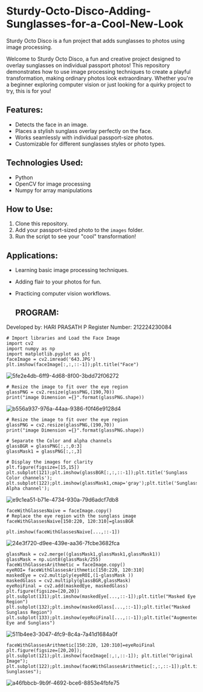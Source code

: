 # Sturdy-Octo-Disco-Adding-Sunglasses-for-a-Cool-New-Look

Sturdy Octo Disco is a fun project that adds sunglasses to photos using image processing.

Welcome to Sturdy Octo Disco, a fun and creative project designed to overlay sunglasses on individual passport photos! This repository demonstrates how to use image processing techniques to create a playful transformation, making ordinary photos look extraordinary. Whether you're a beginner exploring computer vision or just looking for a quirky project to try, this is for you!

## Features:
- Detects the face in an image.
- Places a stylish sunglass overlay perfectly on the face.
- Works seamlessly with individual passport-size photos.
- Customizable for different sunglasses styles or photo types.

## Technologies Used:
- Python
- OpenCV for image processing
- Numpy for array manipulations

## How to Use:
1. Clone this repository.
2. Add your passport-sized photo to the `images` folder.
3. Run the script to see your "cool" transformation!

## Applications:
- Learning basic image processing techniques.
- Adding flair to your photos for fun.
- Practicing computer vision workflows.

  ## PROGRAM:
Developed by: HARI PRASATH P
Register Number: 212224230084

```
# Import libraries and Load the Face Image
import cv2
import numpy as np
import matplotlib.pyplot as plt
faceImage = cv2.imread('643.JPG')
plt.imshow(faceImage[:,:,::-1]);plt.title("Face")
```
![5fe2e4db-6ff9-4d68-8f00-3bdd72f06272](https://github.com/user-attachments/assets/093f63ac-c663-4e7a-a4b6-49f9c5caa607)


```
# Resize the image to fit over the eye region
glassPNG = cv2.resize(glassPNG,(190,70))
print("image Dimension ={}".format(glassPNG.shape))
```
![b556a937-976a-44aa-9386-f0f46e9128d4](https://github.com/user-attachments/assets/7f1375ed-3a79-424f-b592-7f08c72df793)


```
# Resize the image to fit over the eye region
glassPNG = cv2.resize(glassPNG,(190,70))
print("image Dimension ={}".format(glassPNG.shape))

# Separate the Color and alpha channels
glassBGR = glassPNG[:,:,0:3]
glassMask1 = glassPNG[:,:,3]

# Display the images for clarity
plt.figure(figsize=[15,15])
plt.subplot(121);plt.imshow(glassBGR[:,:,::-1]);plt.title('Sunglass Color channels');
plt.subplot(122);plt.imshow(glassMask1,cmap='gray');plt.title('Sunglass Alpha channel');
```
![e9c1ea51-b71e-4734-930a-79d6adcf7db8](https://github.com/user-attachments/assets/db17c215-053a-4784-85f4-188055b4d989)


```
faceWithGlassesNaive = faceImage.copy()
# Replace the eye region with the sunglass image
faceWithGlassesNaive[150:220, 120:310]=glassBGR

plt.imshow(faceWithGlassesNaive[...,::-1])
```
![24e3f720-d9ee-439e-aa36-7fcbe3682fca](https://github.com/user-attachments/assets/ec233c05-3a2c-4d48-9180-3135c7c00546)


```
glassMask = cv2.merge((glassMask1,glassMask1,glassMask1))
glassMask = np.uint8(glassMask/255)
faceWithGlassesArithmetic = faceImage.copy()
eyeROI= faceWithGlassesArithmetic[150:220, 120:310]
maskedEye = cv2.multiply(eyeROI,(1-glassMask ))
maskedGlass = cv2.multiply(glassBGR,glassMask)
eyeRoiFinal = cv2.add(maskedEye, maskedGlass)
plt.figure(figsize=[20,20])
plt.subplot(131);plt.imshow(maskedEye[...,::-1]);plt.title("Masked Eye Region")
plt.subplot(132);plt.imshow(maskedGlass[...,::-1]);plt.title("Masked Sunglass Region")
plt.subplot(133);plt.imshow(eyeRoiFinal[...,::-1]);plt.title("Augmented Eye and Sunglass")
```
![511b4ee3-3047-4fc9-8c4a-7a41d1684a0f](https://github.com/user-attachments/assets/8b54d445-cc65-4b39-8e4f-91f209910c22)


```
faceWithGlassesArithmetic[150:220, 120:310]=eyeRoiFinal
plt.figure(figsize=[20,20]);
plt.subplot(121);plt.imshow(faceImage[:,:,::-1]); plt.title("Original Image");
plt.subplot(122);plt.imshow(faceWithGlassesArithmetic[:,:,::-1]);plt.title("With Sunglasses");
```
![a46fbbcb-9b9f-4692-bce6-8853e4fbfe75](https://github.com/user-attachments/assets/0099614b-88b5-40d9-8e0c-0041d9a283d4)
 


